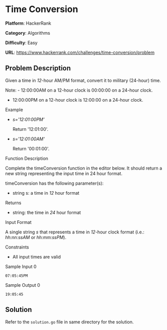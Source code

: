 # Time Conversion

**Platform**: HackerRank

**Category**: Algorithms

**Difficulty**: Easy

**URL**: https://www.hackerrank.com/challenges/time-conversion/problem

## Problem Description

Given a time in *12*-hour AM/PM format, convert it to military (24-hour) time.

Note: - 12:00:00AM on a 12-hour clock is 00:00:00 on a 24-hour clock.
- 12:00:00PM on a 12-hour clock is 12:00:00 on a 24-hour clock.

Example

- *s='12:01:00PM'*

    Return '12:01:00'.

- *s='12:01:00AM'*

    Return '00:01:00'.

Function Description

Complete the timeConversion function in the editor below. It should return a new string representing the input time in 24 hour format.

timeConversion has the following parameter(s):

- string s: a time in *12* hour format

Returns

- string: the time in *24* hour format

Input Format

A single string *s* that represents a time in *12*-hour clock format (i.e.: *hh:nn:ssAM* or *hh:mm:ssPM*).

Constraints

- All input times are valid

Sample Input 0
```
07:05:45PM
```
Sample Output 0
```
19:05:45
```

## Solution

Refer to the `solution.go` file in same directory for the solution.
